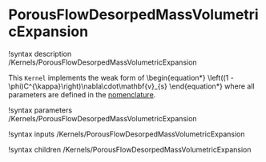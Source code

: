 # PorousFlowDesorpedMassVolumetricExpansion

!syntax description /Kernels/PorousFlowDesorpedMassVolumetricExpansion

This `Kernel` implements the weak form of
\begin{equation*}
  \left((1 - \phi)C^{\kappa}\right)\nabla\cdot\mathbf{v}_{s}
\end{equation*}
where all parameters are defined in the [nomenclature](/nomenclature.md).

!syntax parameters /Kernels/PorousFlowDesorpedMassVolumetricExpansion

!syntax inputs /Kernels/PorousFlowDesorpedMassVolumetricExpansion

!syntax children /Kernels/PorousFlowDesorpedMassVolumetricExpansion
